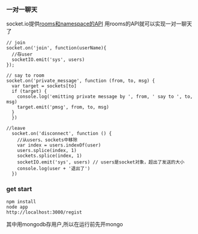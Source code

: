 ### 一对一聊天
socket.io提供[rooms和namespace的API](http://socket.io/docs/rooms-and-namespaces/)
用rooms的API就可以实现一对一聊天了
```
// join
socket.on('join', function(userName){
  //存user	
  socketIO.emit('sys', users)
});

// say to room
socket.on('private_message', function (from, to, msg) {
  var target = sockets[to]
  if (target) {
    console.log('emitting private message by ', from, ' say to ', to, msg)
    target.emit('pmsg', from, to, msg)
  }
  })
  
//leave
  socket.on('disconnect', function () {
    //从users、sockets中移除
    var index = users.indexOf(user)
    users.splice(index, 1)
    sockets.splice(index, 1)
    socketIO.emit('sys', users) // users是socket对象，超出了发送的大小
    console.log(user + '退出了')
  })
```

### get start
```
npm install
node app
http://localhost:3000/regist
```

其中用mongodb存用户,所以在运行前先开mongo